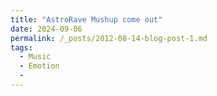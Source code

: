 ```yaml
---
title: "AstroRave Mushup come out"
date: 2024-09-06
permalink: /_posts/2012-08-14-blog-post-1.md
tags:
  - Music
  - Emotion
  - 
---
```

[]()
<!-- This is a sample blog post. Lorem ipsum I can't remember the rest of lorem ipsum and don't have an internet connection right now. Testing testing testing this blog post. Blog posts are cool.

Headings are cool
======

You can have many headings
======

Aren't headings cool?
------ -->